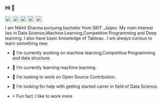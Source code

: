 ### Hi 👋
<a target="_blank" href="https://www.linkedin.com/in/nikhil-sharma-b0b860176/">
  <img align="left" alt="LinkdeIN" width="22px" src="https://cdn.jsdelivr.net/npm/simple-icons@v3/icons/linkedin.svg" />
</a>
<a target="_blank" href="https://api.whatsapp.com/send?phone=919636241578">
  <img align="left" alt="Whatsapp" width="22px" src="https://cdn.jsdelivr.net/npm/simple-icons@v3/icons/whatsapp.svg" />
</a>
<a target="_blank" href="https://www.instagram.com/nikkhilsharma_/">
  <img align="left" alt="Instagram" width="22px" src="https://www.flaticon.com/free-icon/instagram_1409946?term=colored%20instagram&page=1&position=1&related_item_id=1409946"/>
</a>
<a target="_blank" href="mailto:nikhilsharma1552000@gmail.com">
  <img align="left" alt="Gmail" width="22px" src="https://cdn.jsdelivr.net/npm/simple-icons@v3/icons/gmail.svg" />
</a>
<a target="_blank" href="https://www.facebook.com/profile.php?id=100028035274882">
  <img align="left" alt="Facebook" width="22px" src="https://cdn.jsdelivr.net/npm/simple-icons@v3/icons/facebook.svg" />
</a></br>

I am Nikhil Sharma pursuing bachelor from SKIT ,Jaipur. My main interest lies in Data Science,Machine Learning,Competitive Programming and Deep learning. I also have basic knowledge of Tableau . I am always curious to learn something new.


- 🔭 I’m currently working on machine learning,Competitive Programming and data structure. 
- 🌱 I’m currently learning machine learning.
- 👯 I’m looking to work on Open Source Contribution.
- 🤔 I’m looking for help with getting started carrer in field of Data Science.

- ⚡ Fun fact: I like to work more

